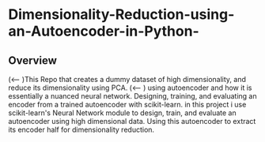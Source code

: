 # Dimensionality-Reduction-using-an-Autoencoder-in-Python-
## Overview
 (<--   )This Repo that creates a dummy dataset of high dimensionality, and reduce its dimensionality using PCA.
(<--   ) using autoencoder and how it is essentially a nuanced neural network.
Designing, training, and evaluating an encoder from a trained autoencoder with scikit-learn.
in this project i use scikit-learn's Neural Network module to design, 
train, and evaluate an autoencoder using high dimensional data. Using this autoencoder
to extract its encoder half for dimensionality reduction.
